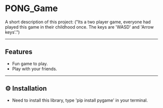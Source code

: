#  PONG_Game

A short description of this project:
    ("Its a two player game, everyone had played this game in their childhood once.
    The keys are 'WASD' and 'Arrow keys'.")

---

##  Features

- Fun game to play.
- Play with your friends.


---

## ⚙️ Installation

- Need to install this library, type 'pip install pygame' in your terminal.